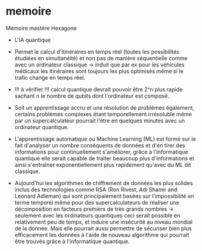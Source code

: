 # memoire
Mémoire mastère Hexagone

- L'IA quantique

* Permet le calcul d'itinéraires en temps réel (toutes les possibilités étudiées en simultanéité) et non pas de manière séquentielle comme avec un ordinateur classique
-> induit que par ex pour les véhicules médicaux les itinéraires sont toujours les plus optimisés même si le trafic change en temps réel.

* !!! à vérifier !!! calcul quantique devrait pouvoir être 2^n plus rapide sachant n le nombre de qubits dont l'ordinateur est composé.

* Soit un apprentissage accru et une résolution de problèmes également, certains problèmes complexes étant temporellement irrésoluble même par un supercalculateur pourrait l'être en quelques minutes avec un ordinateur quantique.

* L'apprentissage automatique ou Machine Learning (ML) est formé sur le fait d'analyser un nombre conséquents de données et d'en tirer des informations pour continuellement s'améliorer, grâce à l'informatique quantique elle serait capable de traiter beaucoup plus d'informations et ainsi s'entraîner exponentiellement plus rapidement qu'avec du ML dit classique.

* Aujourd'hui les algorithmes de chiffrement de données les plus solides inclus des technologies comme RSA (Ron Rivest, Adi Shamir and Leonard Adleman) qui sont principalement basées sur l'impossibilité en terme temporel même pour des supercalculateurs de réaliser une décomposition en facteurs premiers de très grands nombres
-> seulement avec les ordinateurs quantiques ceci serait possible en relativement peu de temps, et induire une insécurité au niveau mondial de la donnée. Mais elle pourrait aussi permettre de sécuriser bien plus efficacement les données à l'aide de nouveau algorithme qui pourrait être trouvés grâce à l'informatique quantique.

